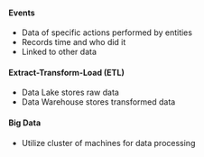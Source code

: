 #### Events
- Data of specific actions performed by entities
- Records time and who did it
- Linked to other data
#### Extract-Transform-Load (ETL)
- Data Lake stores raw data
- Data Warehouse stores transformed data
#### Big Data
- Utilize cluster of machines for data processing